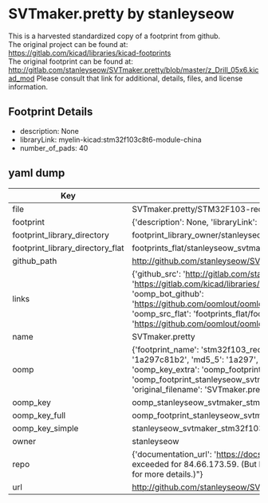 # SVTmaker.pretty by stanleyseow  
This is a harvested standardized copy of a footprint from github.  
The original project can be found at:  
https://gitlab.com/kicad/libraries/kicad-footprints  
The original footprint can be found at:
http://gitlab.com/stanleyseow/SVTmaker.pretty/blob/master/z_Drill_05x6.kicad_mod
Please consult that link for additional, details, files, and license information.  
## Footprint Details
* description: None  
* libraryLink: myelin-kicad:stm32f103c8t6-module-china  
* number_of_pads: 40  
## yaml dump  
| Key | Value |  
| --- | --- |  
| file | SVTmaker.pretty/STM32F103-redpill.kicad_mod |  
| footprint | {'description': None, 'libraryLink': 'myelin-kicad:stm32f103c8t6-module-china', 'number_of_pads': 40} |  
| footprint_library_directory | footprint_library_owner/stanleyseow_SVTmaker.pretty |  
| footprint_library_directory_flat | footprints_flat/stanleyseow_svtmaker_stm32f103_redpill/working |  
| github_path | http://github.com/stanleyseow/SVTmaker.pretty/blob/master/STM32F103-redpill.kicad_mod |  
| links | {'github_src': 'http://gitlab.com/stanleyseow/SVTmaker.pretty/blob/master/z_Drill_05x6.kicad_mod', 'github_src_repo': 'https://gitlab.com/kicad/libraries/kicad-footprints', 'oomp_bot': 'footprints/stanleyseow_svtmaker_stm32f103_redpill/working', 'oomp_bot_github': 'https://github.com/oomlout/oomlout_oomp_footprint_bot/tree/main/footprints/stanleyseow_svtmaker_stm32f103_redpill/working', 'oomp_src_flat': 'footprints_flat/footprints_flat/stanleyseow_svtmaker_stm32f103_redpill/working', 'oomp_src_flat_github': 'https://github.com/oomlout/oomlout_oomp_footprint_src/tree/main/footprints_flat/stanleyseow_svtmaker_stm32f103_redpill/working'} |  
| name | SVTmaker.pretty |  
| oomp | {'footprint_name': 'stm32f103_redpill', 'library_name': 'svtmaker', 'md5': '1a297c81b244eeb7503449e3c32af104', 'md5_10': '1a297c81b2', 'md5_5': '1a297', 'md5_6': '1a297c', 'oomp_key': 'oomp_stanleyseow_svtmaker_stm32f103_redpill', 'oomp_key_extra': 'oomp_footprint_stanleyseow_svtmaker_stm32f103_redpill', 'oomp_key_full': 'oomp_footprint_stanleyseow_svtmaker_stm32f103_redpill_1a297c', 'oomp_key_simple': 'stanleyseow_svtmaker_stm32f103_redpill', 'original_filename': 'SVTmaker.pretty/STM32F103-redpill.kicad_mod', 'owner_name': 'stanleyseow'} |  
| oomp_key | oomp_stanleyseow_svtmaker_stm32f103_redpill |  
| oomp_key_full | oomp_footprint_stanleyseow_svtmaker_stm32f103_redpill |  
| oomp_key_simple | stanleyseow_svtmaker_stm32f103_redpill |  
| owner | stanleyseow |  
| repo | {'documentation_url': 'https://docs.github.com/rest/overview/resources-in-the-rest-api#rate-limiting', 'message': "API rate limit exceeded for 84.66.173.59. (But here's the good news: Authenticated requests get a higher rate limit. Check out the documentation for more details.)"} |  
| url | http://github.com/stanleyseow/SVTmaker.pretty |  

